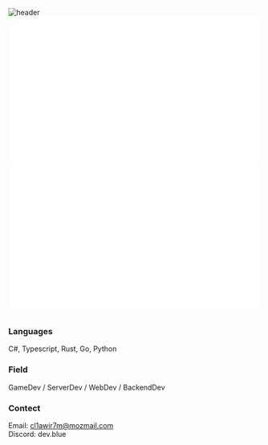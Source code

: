 ![header](https://capsule-render.vercel.app/api?type=Waving&color=333333&height=250&section=header&text=OreU&fontSize=70&animation=fadeIn&fontColor=DDDDDD)
[![Language](https://raw.githubusercontent.com/KBluePurple/github-stats-transparent/output/generated/languages.svg)](https://github.com/KBluePurple)
[![Overview](https://raw.githubusercontent.com/KBluePurple/github-stats-transparent/output/generated/overview.svg)](https://github.com/KBluePurple)

### Languages
C#, Typescript, Rust, Go, Python

### Field
GameDev / ServerDev / WebDev / BackendDev

### Contect  
Email: cl1awir7m@mozmail.com  
Discord: dev.blue
